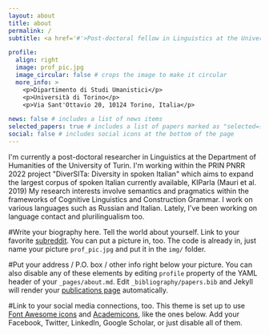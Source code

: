 ```yaml
---
layout: about
title: about
permalink: /
subtitle: <a href='#'>Post-doctoral fellow in Linguistics at the University of Turin</a>

profile:
  align: right
  image: prof_pic.jpg
  image_circular: false # crops the image to make it circular
  more_info: >
    <p>Dipartimento di Studi Umanistici</p>
    <p>Università di Torino</p>
    <p>Via Sant'Ottavio 20, 10124 Torino, Italia</p>

news: false # includes a list of news items
selected_papers: true # includes a list of papers marked as "selected={true}"
social: false # includes social icons at the bottom of the page
---
```

I'm currently a post-doctoral researcher in Linguistics at the Department of Humanities of the University of Turin. I'm working within the PRIN PNRR 2022 project "DiverSITa: Diversity in spoken Italian" which aims to expand the largest corpus of spoken Italian currently available, KIParla (Mauri et al. 2019)
My research interests involve semantics and pragmatics within the frameworks of Cognitive Linguistics and Construction Grammar. I work on various languages such as Russian and Italian. Lately, I've been working on language contact and plurilingualism too.

#Write your biography here. Tell the world about yourself. Link to your favorite [subreddit](http://reddit.com). You can put a picture in, too. The code is already in, just name your picture `prof_pic.jpg` and put it in the `img/` folder.

#Put your address / P.O. box / other info right below your picture. You can also disable any of these elements by editing `profile` property of the YAML header of your `_pages/about.md`. Edit `_bibliography/papers.bib` and Jekyll will render your [publications page](/al-folio/publications/) automatically.

#Link to your social media connections, too. This theme is set up to use [Font Awesome icons](https://fontawesome.com/) and [Academicons](https://jpswalsh.github.io/academicons/), like the ones below. Add your Facebook, Twitter, LinkedIn, Google Scholar, or just disable all of them.
